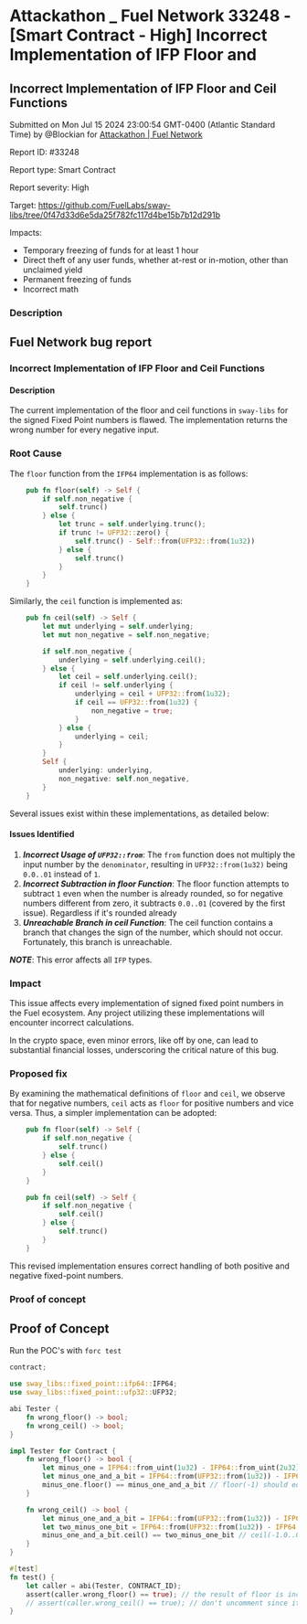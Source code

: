 # Attackathon \_ Fuel Network 33248 - \[Smart Contract - High] Incorrect Implementation of IFP Floor and

## Incorrect Implementation of IFP Floor and Ceil Functions

Submitted on Mon Jul 15 2024 23:00:54 GMT-0400 (Atlantic Standard Time) by @Blockian for [Attackathon | Fuel Network](https://immunefi.com/bounty/fuel-network-attackathon/)

Report ID: #33248

Report type: Smart Contract

Report severity: High

Target: https://github.com/FuelLabs/sway-libs/tree/0f47d33d6e5da25f782fc117d4be15b7b12d291b

Impacts:

* Temporary freezing of funds for at least 1 hour
* Direct theft of any user funds, whether at-rest or in-motion, other than unclaimed yield
* Permanent freezing of funds
* Incorrect math

### Description

## Fuel Network bug report

### Incorrect Implementation of IFP Floor and Ceil Functions

#### Description

The current implementation of the floor and ceil functions in `sway-libs` for the signed Fixed Point numbers is flawed. The implementation returns the wrong number for every negative input.

### Root Cause

The `floor` function from the `IFP64` implementation is as follows:

```rs
    pub fn floor(self) -> Self {
        if self.non_negative {
            self.trunc()
        } else {
            let trunc = self.underlying.trunc();
            if trunc != UFP32::zero() {
                self.trunc() - Self::from(UFP32::from(1u32))
            } else {
                self.trunc()
            }
        }
    }
```

Similarly, the `ceil` function is implemented as:

```rs
    pub fn ceil(self) -> Self {
        let mut underlying = self.underlying;
        let mut non_negative = self.non_negative;

        if self.non_negative {
            underlying = self.underlying.ceil();
        } else {
            let ceil = self.underlying.ceil();
            if ceil != self.underlying {
                underlying = ceil + UFP32::from(1u32);
                if ceil == UFP32::from(1u32) {
                    non_negative = true;
                }
            } else {
                underlying = ceil;
            }
        }
        Self {
            underlying: underlying,
            non_negative: self.non_negative,
        }
    }
```

Several issues exist within these implementations, as detailed below:

#### Issues Identified

1. _**Incorrect Usage of `UFP32::from`**_: The `from` function does not multiply the input number by the `denominator`, resulting in `UFP32::from(1u32)` being `0.0..01` instead of `1`.
2. _**Incorrect Subtraction in floor Function**_: The floor function attempts to subtract `1` even when the number is already rounded, so for negative numbers different from zero, it subtracts `0.0..01` (covered by the first issue). Regardless if it's rounded already
3. _**Unreachable Branch in ceil Function**_: The ceil function contains a branch that changes the sign of the number, which should not occur. Fortunately, this branch is unreachable.

_**NOTE**_: This error affects all `IFP` types.

### Impact

This issue affects every implementation of signed fixed point numbers in the Fuel ecosystem. Any project utilizing these implementations will encounter incorrect calculations.

In the crypto space, even minor errors, like off by one, can lead to substantial financial losses, underscoring the critical nature of this bug.

### Proposed fix

By examining the mathematical definitions of `floor` and `ceil`, we observe that for negative numbers, `ceil` acts as `floor` for positive numbers and vice versa. Thus, a simpler implementation can be adopted:

```rs
    pub fn floor(self) -> Self {
        if self.non_negative {
            self.trunc()
        } else {
            self.ceil()
        }
    }

    pub fn ceil(self) -> Self {
        if self.non_negative {
            self.ceil()
        } else {
            self.trunc()
        }
    }
```

This revised implementation ensures correct handling of both positive and negative fixed-point numbers.

### Proof of concept

## Proof of Concept

Run the POC's with `forc test`

```rs
contract;

use sway_libs::fixed_point::ifp64::IFP64;
use sway_libs::fixed_point::ufp32::UFP32;

abi Tester { 
    fn wrong_floor() -> bool;
    fn wrong_ceil() -> bool;
}

impl Tester for Contract {
    fn wrong_floor() -> bool {
        let minus_one = IFP64::from_uint(1u32) - IFP64::from_uint(2u32); // minus 1
        let minus_one_and_a_bit = IFP64::from(UFP32::from(1u32)) - IFP64::from(UFP32::from(65538u32)); // minus 0b10000000000000001
        minus_one.floor() == minus_one_and_a_bit // floor(-1) should equal -1, but in fact it results in -0b10000000000000001
    }

    fn wrong_ceil() -> bool {
        let minus_one_and_a_bit = IFP64::from(UFP32::from(1u32)) - IFP64::from(UFP32::from(65538u32)); // minus 0b10000000000000001
        let two_minus_one_bit = IFP64::from(UFP32::from(1u32)) - IFP64::from(UFP32::from(131072u32)); // minus 0b11111111111111111
        minus_one_and_a_bit.ceil() == two_minus_one_bit // ceil(-1.0..01) should equal -1, but in fact it results in -0b11111111111111111
    }
}

#[test]
fn test() {
    let caller = abi(Tester, CONTRACT_ID);
    assert(caller.wrong_floor() == true); // the result of floor is incorrect
    // assert(caller.wrong_ceil() == true); // don't uncomment since it revert's due to issue mentioned in 33233
}
```

